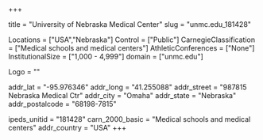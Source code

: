 
+++

title = "University of Nebraska Medical Center"
slug = "unmc.edu_181428"

Locations = ["USA","Nebraska"]
Control = ["Public"]
CarnegieClassification = ["Medical schools and medical centers"]
AthleticConferences = ["None"]
InstitutionalSize = ["1,000 - 4,999"]
domain = ["unmc.edu"]

Logo = ""

addr_lat = "-95.976346"
addr_long = "41.255088"
addr_street = "987815 Nebraska Medical Ctr"
addr_city = "Omaha"
addr_state = "Nebraska"
addr_postalcode = "68198-7815"

ipeds_unitid = "181428"
carn_2000_basic = "Medical schools and medical centers"
addr_country = "USA"
+++
    
